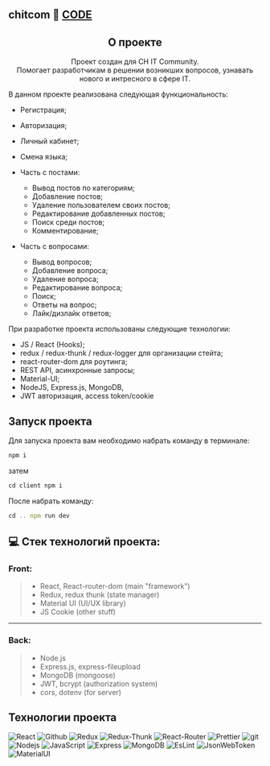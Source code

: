 ## chitcom 🔎 [CODE][github-link]

<h2 align="center">О проекте</h2>

<p align="center" fontSize="20">
 Проект создан для CH IT Community.
  <br />
   Помогает разработчикам в решении возникших вопросов, узнавать нового и интресного в сфере IT.
</p>

В данном проекте реализована следующая функциональность:

- Регистрация;
- Авторизация;
- Личный кабинет;
- Смена языка;

- Часть с постами:
  - Вывод постов по категориям;
  - Добавление постов;
  - Удаление пользователем своих постов;
  - Редактирование добавленных постов;
  - Поиск среди постов;
  - Комментирование;
  
- Часть с вопросами:
  - Вывод вопросов;
  - Добавление вопроса;
  - Удаление вопроса;
  - Редактирование вопроса;
  - Поиск;
  - Ответы на вопрос;
  - Лайк/дизлайк ответов;

При разработке проекта использованы следующие технологии:

- JS / React (Hooks);
- redux / redux-thunk / redux-logger для организации стейта;
- react-router-dom для роутинга;
- REST API, асинхронные запросы;
- Material-UI;
- NodeJS, Express.js, MongoDB,
- JWT авторизация, access token/cookie

## Запуск проекта

Для запуска проекта вам необходимо набрать команду в терминале:

```javascript
npm i
```
затем 
```javascript
cd client npm i
```

После набрать команду:

```javascript
cd .. npm run dev
```

## 💻 Стек технологий проекта: 

### Front: 

> - React, React-router-dom         (main "framework")
> - Redux, redux thunk (state manager)
> - Material UI   (UI/UX library)
> - JS Cookie (other stuff)

---

### Back: 

> - Node.js
> - Express.js, express-fileupload
> - MongoDB (mongoose)
> - JWT, bcrypt (authorization system)
> - cors, dotenv (for server)

## Технологии проекта

<p>
  <img alt="React" src="https://img.shields.io/badge/-React-45b8d8?style=for-the-badge&logo=react&logoColor=white" />
  <img alt="Github" src="https://img.shields.io/badge/-Github-black?style=for-the-badge&logo=github&logoColor=white" />
  <img alt="Redux" src="https://img.shields.io/badge/-Redux-430098?style=for-the-badge&logo=redux&logoColor=white" />
  <img alt="Redux-Thunk" src="https://img.shields.io/badge/-Redux_Thunk-white?style=for-the-badge&logo=Redux&logoColor=430098" />
   <img alt="React-Router" src="https://img.shields.io/badge/-React_Router-black?style=for-the-badge&logo=react-router&logoColor=orange" />
  <img alt="Prettier" src="https://img.shields.io/badge/-Prettier-grey?style=for-the-badge&logo=Prettier&logoColor=orange" />
  <img alt="git" src="https://img.shields.io/badge/-Git-F05032?style=for-the-badge&logo=git&logoColor=white" />
  <img alt="Nodejs" src="https://img.shields.io/badge/-Nodejs-43853d?style=for-the-badge&logo=Node.js&logoColor=white" />
  <img alt="JavaScript" src="https://img.shields.io/badge/-JavaScript-yellow?style=for-the-badge&logo=JavaScript&logoColor=white" />
  <img alt="Express" src="https://img.shields.io/badge/-express-black?style=for-the-badge&logo=express&logoColor=white" />
    <img alt="MongoDB" src="https://img.shields.io/badge/-MongoDB-green?style=for-the-badge&logo=MongoDB&logoColor=white" />
    <img alt="EsLint" src="https://img.shields.io/badge/-EsLint-blue?style=for-the-badge&logo=EsLint&logoColor=white" />
    <img alt="JsonWebToken" src="https://img.shields.io/badge/-JsonWebToken-black?style=for-the-badge&logo=JsonWebToken&logoColor=white" />
    <img alt="MaterialUI" src="https://img.shields.io/badge/-MaterialUI-blue?style=for-the-badge&logo=MaterialUI&logoColor=white" />

  </p>
  
[github-link]: https://github.com/Dudaeva/chitcom "Look around"
